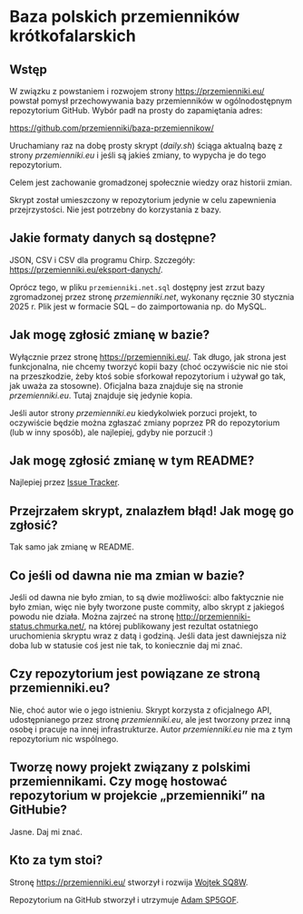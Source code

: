 # Baza polskich przemienników krótkofalarskich

## Wstęp

W związku z powstaniem i rozwojem strony <https://przemienniki.eu/> powstał pomysł przechowywania bazy przemienników w ogólnodostępnym repozytorium GitHub. Wybór padł na prosty do zapamiętania adres:

<https://github.com/przemienniki/baza-przemiennikow/>

Uruchamiany raz na dobę prosty skrypt (*daily.sh*) ściąga aktualną bazę z strony *przemienniki.eu* i jeśli są jakieś zmiany, to wypycha je do tego repozytorium.

Celem jest zachowanie gromadzonej społecznie wiedzy oraz historii zmian.

Skrypt został umieszczony w repozytorium jedynie w celu zapewnienia przejrzystości. Nie jest potrzebny do korzystania z bazy.

## Jakie formaty danych są dostępne?

JSON, CSV i CSV dla programu Chirp. Szczegóły: <https://przemienniki.eu/eksport-danych/>.

Oprócz tego, w pliku `przemienniki.net.sql` dostępny jest zrzut bazy zgromadzonej przez stronę *przemienniki.net*, wykonany ręcznie 30 stycznia 2025 r. Plik jest w formacie SQL – do zaimportowania np. do MySQL.

## Jak mogę zgłosić zmianę w bazie?

Wyłącznie przez stronę <https://przemienniki.eu/>. Tak długo, jak strona jest funkcjonalna, nie chcemy tworzyć kopii bazy (choć oczywiście nic nie stoi na przeszkodzie, żeby ktoś sobie sforkował repozytorium i używał go tak, jak uważa za stosowne). Oficjalna baza znajduje się na stronie *przemienniki.eu*. Tutaj znajduje się jedynie kopia.

Jeśli autor strony *przemienniki.eu* kiedykolwiek porzuci projekt, to oczywiście będzie można zgłaszać zmiany poprzez PR do repozytorium (lub w inny sposób), ale najlepiej, gdyby nie porzucił :)

## Jak mogę zgłosić zmianę w tym README?

Najlepiej przez [Issue Tracker](https://github.com/przemienniki/baza-przemiennikow/issues).

## Przejrzałem skrypt, znalazłem błąd! Jak mogę go zgłosić?

Tak samo jak zmianę w README.

## Co jeśli od dawna nie ma zmian w bazie?

Jeśli od dawna nie było zmian, to są dwie możliwości: albo faktycznie nie było zmian, więc nie były tworzone puste commity, albo skrypt z jakiegoś powodu nie działa. Można zajrzeć na stronę <http://przemienniki-status.chmurka.net/>, na której publikowany jest rezultat ostatniego uruchomienia skryptu wraz z datą i godziną. Jeśli data jest dawniejsza niż doba lub w statusie coś jest nie tak, to koniecznie daj mi znać.

## Czy repozytorium jest powiązane ze stroną przemienniki.eu?

Nie, choć autor wie o jego istnieniu. Skrypt korzysta z oficjalnego API, udostępnianego przez stronę *przemienniki.eu*, ale jest tworzony przez inną osobę i pracuje na innej infrastrukturze. Autor *przemienniki.eu* nie ma z tym repozytorium nic wspólnego.

## Tworzę nowy projekt związany z polskimi przemiennikami. Czy mogę hostować repozytorium w projekcie „przemienniki” na GitHubie?

Jasne. Daj mi znać.

## Kto za tym stoi?

Stronę <https://przemienniki.eu/> stworzył i rozwija [Wojtek SQ8W](http://qrz.com/db/sq8w).

Repozytorium na GitHub stworzył i utrzymuje [Adam SP5GOF](http://qrz.com/db/sp5gof).
